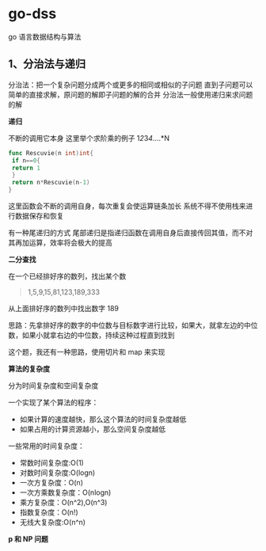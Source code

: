 # go-dss

go 语言数据结构与算法

## 1、分治法与递归

分治法：把一个复杂问题分成两个或更多的相同或相似的子问题
直到子问题可以简单的直接求解，原问题的解即子问题的解的合并
分治法一般使用递归来求问题的解

**递归**

不断的调用它本身
这里举个求阶乘的例子 1*2*3*4*....\*N

```go
func Rescuvie(n int)int{
 if n==0{
 return 1
 }
 return n*Rescuvie(n-1)
}
```

这里函数会不断的调用自身，每次重复会使运算链条加长
系统不得不使用栈来进行数据保存和恢复

有一种尾递归的方式
尾部递归是指递归函数在调用自身后直接传回其值，而不对其再加运算，效率将会极大的提高

**二分查找**

在一个已经排好序的数列，找出某个数

> 1,5,9,15,81,123,189,333

从上面排好序的数列中找出数字 189

思路：先拿排好序的数字的中位数与目标数字进行比较，如果大，就拿左边的中位数，如果小就拿右边的中位数，持续这种过程直到找到

这个题，我还有一种思路，使用切片和 map 来实现

**算法的复杂度**

分为时间复杂度和空间复杂度

一个实现了某个算法的程序：

- 如果计算的速度越快，那么这个算法的时间复杂度越低
- 如果占用的计算资源越小，那么空间复杂度越低

一些常用的时间复杂度：

- 常数时间复杂度:O(1)
- 对数时间复杂度:O(logn)
- 一次方复杂度：O(n)
- 一次方乘数复杂度：O(nlogn)
- 乘方复杂度：O(n^2),O(n^3)
- 指数复杂度：O(n!)
- 无线大复杂度:O(n^n)

**p 和 NP 问题**
